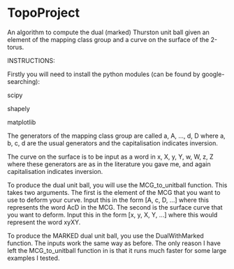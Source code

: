 # TopoProject
An algorithm to compute the dual (marked) Thurston unit ball given an element of the mapping class group and a curve on the surface of the 2-torus.

INSTRUCTIONS:

Firstly you will need to install the python modules (can be found by google-searching):

scipy

shapely

matplotlib

The generators of the mapping class group are called a, A, ..., d, D where a, b, c, d are the usual generators and the 
capitalisation indicates inversion. 

The curve on the surface is to be input as a word in x, X, y, Y, w, W, z, Z
where these generators are as in the literature you gave me, and again capitalisation indicates inversion.

To produce the dual unit ball, you will use the MCG_to_unitball function. This takes two arguments. The first is the element of the MCG that you want to use to deform your curve. Input this in the form [A, c, D, ...] where this represents the word AcD in the MCG.
The second is the surface curve that you want to deform. Input this in the form [x, y, X, Y, ...] where this would represent the word xyXY.


To produce the MARKED dual unit ball, you use the DualWithMarked function. The inputs work the same way as before. The only 
reason I have left the MCG_to_unitball function in is that it runs much faster for some large examples I tested.


